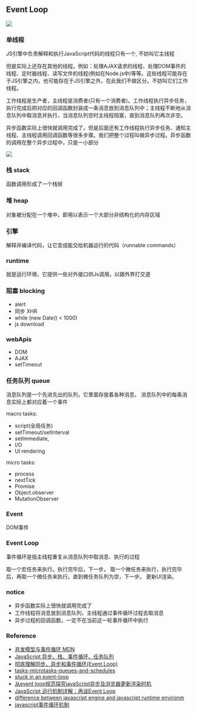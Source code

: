 ## Event Loop

<img src='./event-loop2.png'/>

### 单线程
JS引擎中负责解释和执行JavaScript代码的线程只有一个, 不妨叫它主线程

但是实际上还存在其他的线程。例如：处理AJAX请求的线程、处理DOM事件的线程、定时器线程、读写文件的线程(例如在Node.js中)等等。这些线程可能存在于JS引擎之内，也可能存在于JS引擎之外，在此我们不做区分。不妨叫它们工作线程。

工作线程是生产者，主线程是消费者(只有一个消费者)。工作线程执行异步任务，执行完成后把对应的回调函数封装成一条消息放到消息队列中；主线程不断地从消息队列中取消息并执行，当消息队列空时主线程阻塞，直到消息队列再次非空。

异步函数实际上很快就调用完成了。但是后面还有工作线程执行异步任务、通知主线程、主线程调用回调函数等很多步骤。我们把整个过程叫做异步过程。异步函数的调用在整个异步过程中，只是一小部分

<img src='./event-loop.png'/>

### 栈 stack
函数调用形成了一个栈帧

### 堆 heap
对象被分配在一个堆中，即用以表示一个大部分非结构化的内存区域

### 引擎
解释并编译代码，让它变成能交给机器运行的代码（runnable commands）

### runtime
就是运行环境，它提供一些对外接口供Js调用，以跟外界打交道

### 阻塞 blocking
* alert
* 同步 XHR
* while (new Date() < 1000)
* js download

### webApis
* DOM
* AJAX
* setTimeout

### 任务队列 queue
消息队列是一个先进先出的队列，它里面存放着各种消息。
消息队列中的每条消息实际上都对应着一个事件

macro tasks: 
* script(全局任务)
* setTimeout/setInterval
* setImmediate,
* I/O 
* UI rendering

micro tasks: 
* process
* nextTick
* Promise
* Object.observer
* MutationObserver

### Event
DOM事件

### Event Loop
事件循环是指主线程重复从消息队列中取消息、执行的过程

取一个宏任务来执行。执行完毕后，下一步。
取一个微任务来执行，执行完毕后，再取一个微任务来执行。直到微任务队列为空，下一步。
更新UI渲染。


### notice
* 异步函数实际上很快就调用完成了
* 工作线程将消息放到消息队列，主线程通过事件循环过程去取消息
* 异步过程的回调函数，一定不在当前这一轮事件循环中执行

### Reference
* [并发模型与事件循环 MDN](https://developer.mozilla.org/zh-CN/docs/Web/JavaScript/EventLoop)
* [JavaScript 异步、栈、事件循环、任务队列](https://segmentfault.com/a/1190000011198232)
* [彻底理解同步、异步和事件循环(Event Loop)](https://segmentfault.com/a/1190000004322358)
* [tasks-microtasks-queues-and-schedules](https://jakearchibald.com/2015/tasks-microtasks-queues-and-schedules/)
* [stuck in an event-loop](https://vimeo.com/96425312)
* [从event loop规范探究javaScript异步及浏览器更新渲染时机](https://github.com/aooy/blog/issues/5)
* [JavaScript 运行机制详解：再谈Event Loop](http://www.ruanyifeng.com/blog/2014/10/event-loop.html)
* [difference between javascript engine and javascript runtime environm](https://stackoverflow.com/questions/29027845/what-is-the-difference-between-javascript-engine-and-javascript-runtime-environm)
* [javascript事件循环机制](https://yangbo5207.github.io/wutongluo/ji-chu-jin-jie-xi-lie/shi-er-3001-shi-jian-xun-huan-ji-zhi.html)



